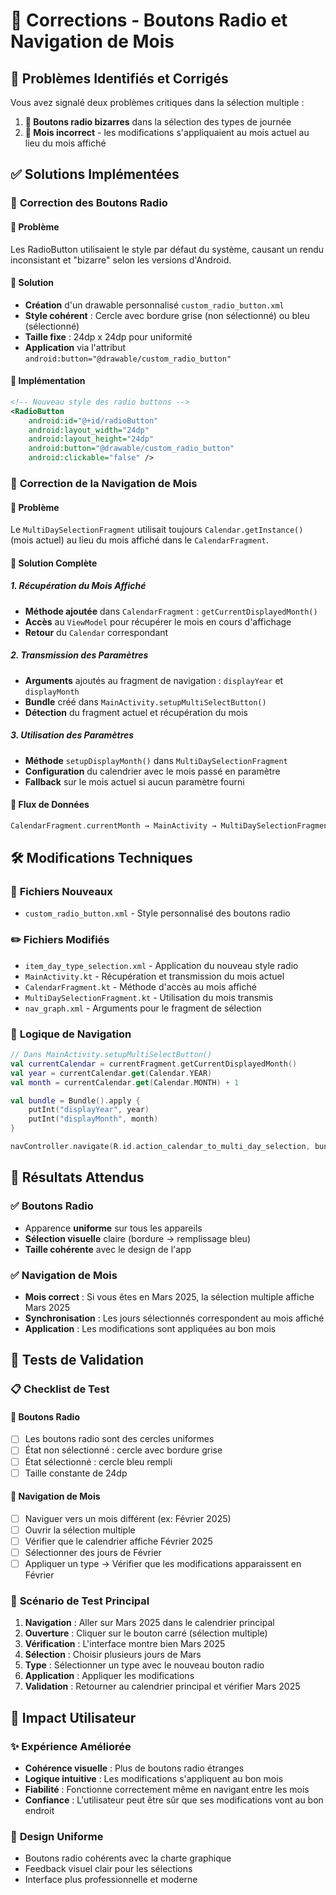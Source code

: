 # 🔧 Corrections - Boutons Radio et Navigation de Mois

## 🐛 Problèmes Identifiés et Corrigés

Vous avez signalé deux problèmes critiques dans la sélection multiple :

1. **🔴 Boutons radio bizarres** dans la sélection des types de journée
2. **🔴 Mois incorrect** - les modifications s'appliquaient au mois actuel au lieu du mois affiché

## ✅ Solutions Implémentées

### 🎨 **Correction des Boutons Radio**

#### 🎯 **Problème**
Les RadioButton utilisaient le style par défaut du système, causant un rendu inconsistant et "bizarre" selon les versions d'Android.

#### 🔧 **Solution**
- **Création** d'un drawable personnalisé `custom_radio_button.xml`
- **Style cohérent** : Cercle avec bordure grise (non sélectionné) ou bleu (sélectionné)
- **Taille fixe** : 24dp x 24dp pour uniformité
- **Application** via l'attribut `android:button="@drawable/custom_radio_button"`

#### 📝 **Implémentation**
```xml
<!-- Nouveau style des radio buttons -->
<RadioButton
    android:id="@+id/radioButton"
    android:layout_width="24dp"
    android:layout_height="24dp"
    android:button="@drawable/custom_radio_button"
    android:clickable="false" />
```

### 📅 **Correction de la Navigation de Mois**

#### 🎯 **Problème**
Le `MultiDaySelectionFragment` utilisait toujours `Calendar.getInstance()` (mois actuel) au lieu du mois affiché dans le `CalendarFragment`.

#### 🔧 **Solution Complète**

##### 1. **Récupération du Mois Affiché**
- **Méthode ajoutée** dans `CalendarFragment` : `getCurrentDisplayedMonth()`
- **Accès** au `ViewModel` pour récupérer le mois en cours d'affichage
- **Retour** du `Calendar` correspondant

##### 2. **Transmission des Paramètres**
- **Arguments** ajoutés au fragment de navigation : `displayYear` et `displayMonth`
- **Bundle** créé dans `MainActivity.setupMultiSelectButton()`
- **Détection** du fragment actuel et récupération du mois

##### 3. **Utilisation des Paramètres**
- **Méthode** `setupDisplayMonth()` dans `MultiDaySelectionFragment`
- **Configuration** du calendrier avec le mois passé en paramètre
- **Fallback** sur le mois actuel si aucun paramètre fourni

#### 📝 **Flux de Données**
```kotlin
CalendarFragment.currentMonth → MainActivity → MultiDaySelectionFragment
```

## 🛠️ **Modifications Techniques**

### 📱 **Fichiers Nouveaux**
- `custom_radio_button.xml` - Style personnalisé des boutons radio

### ✏️ **Fichiers Modifiés**
- `item_day_type_selection.xml` - Application du nouveau style radio
- `MainActivity.kt` - Récupération et transmission du mois actuel
- `CalendarFragment.kt` - Méthode d'accès au mois affiché
- `MultiDaySelectionFragment.kt` - Utilisation du mois transmis
- `nav_graph.xml` - Arguments pour le fragment de sélection

### 🔄 **Logique de Navigation**
```kotlin
// Dans MainActivity.setupMultiSelectButton()
val currentCalendar = currentFragment.getCurrentDisplayedMonth()
val year = currentCalendar.get(Calendar.YEAR)
val month = currentCalendar.get(Calendar.MONTH) + 1

val bundle = Bundle().apply {
    putInt("displayYear", year)
    putInt("displayMonth", month)
}

navController.navigate(R.id.action_calendar_to_multi_day_selection, bundle)
```

## 🎯 **Résultats Attendus**

### ✅ **Boutons Radio**
- Apparence **uniforme** sur tous les appareils
- **Sélection visuelle** claire (bordure → remplissage bleu)
- **Taille cohérente** avec le design de l'app

### ✅ **Navigation de Mois**
- **Mois correct** : Si vous êtes en Mars 2025, la sélection multiple affiche Mars 2025
- **Synchronisation** : Les jours sélectionnés correspondent au mois affiché
- **Application** : Les modifications sont appliquées au bon mois

## 🧪 **Tests de Validation**

### 📋 **Checklist de Test**

#### 🔘 **Boutons Radio**
- [ ] Les boutons radio sont des cercles uniformes
- [ ] État non sélectionné : cercle avec bordure grise
- [ ] État sélectionné : cercle bleu rempli
- [ ] Taille constante de 24dp

#### 📅 **Navigation de Mois**
- [ ] Naviguer vers un mois différent (ex: Février 2025)
- [ ] Ouvrir la sélection multiple
- [ ] Vérifier que le calendrier affiche Février 2025
- [ ] Sélectionner des jours de Février
- [ ] Appliquer un type → Vérifier que les modifications apparaissent en Février

### 🎯 **Scénario de Test Principal**
1. **Navigation** : Aller sur Mars 2025 dans le calendrier principal
2. **Ouverture** : Cliquer sur le bouton carré (sélection multiple)
3. **Vérification** : L'interface montre bien Mars 2025
4. **Sélection** : Choisir plusieurs jours de Mars
5. **Type** : Sélectionner un type avec le nouveau bouton radio
6. **Application** : Appliquer les modifications
7. **Validation** : Retourner au calendrier principal et vérifier Mars 2025

## 🚀 **Impact Utilisateur**

### ✨ **Expérience Améliorée**
- **Cohérence visuelle** : Plus de boutons radio étranges
- **Logique intuitive** : Les modifications s'appliquent au bon mois
- **Fiabilité** : Fonctionne correctement même en navigant entre les mois
- **Confiance** : L'utilisateur peut être sûr que ses modifications vont au bon endroit

### 🎨 **Design Uniforme**
- Boutons radio cohérents avec la charte graphique
- Feedback visuel clair pour les sélections
- Interface plus professionnelle et moderne